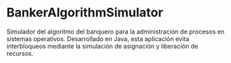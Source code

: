 # BankerAlgorithmSimulator
Simulador del algoritmo del banquero para la administración de procesos en sistemas operativos. Desarrollado en Java, esta aplicación evita interbloqueos mediante la simulación de asignación y liberación de recursos.
